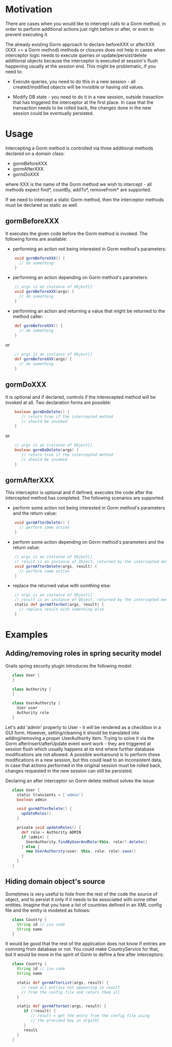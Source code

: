 # Motivation

There are cases when you would like to intercept calls to a Gorm method, in
order to perform additional actions just right before or after, or even to
prevent executing it.

The already existing Gorm approach to declare beforeXXX or afterXXX (XXX
== a Gorm method) methods or closures does not help in cases when interceptor
logic needs to execute queries or update/persist/delete additional objects
because the interceptor is executed at session's flush happening
usually at the session end. This might be problematic, if you need to:

* Execute queries, you need to do this in a new session - all
created/modified objects will be invisible or having old values.

* Modify DB state - you need to do it in a new session, outside
trasaction that has triggered the interceptor at the first place. In case
that the transaction needs to be rolled back, the changes done in the new
session could be eventually persisted.

# Usage

Intercepting a Gorm method is controlled via three additional methods
declared on a domain class:

* gormBeforeXXX
* gormAfterXXX
* gormDoXXX

where XXX is the name of the Gorm method we wish to intercept - all methods
expect find*, countBy, addTo*, removeFrom* are supported.

If we need to intercept a static Gorm method, then the interceptor methods
must be declared as static as well.

## gormBeforeXXX

It executes the given code before the Gorm method is invoked. The following
forms are available:

* performing an action not being interested in Gorm method's parameters:

```groovy
    void gormBeforeXXX() {
      // do something
    }
```

* performing an action depending on Gorm method's parameters:

```groovy
    // args is an instance of Object[]
    void gormBeforeXXX(args) {
      // do something
    }
```

* performing an action and returning a value that might be returned to the
method caller:

```groovy
    def gormBeforeXXX() {
      // do something
    }
```

or

```groovy
    // args is an instance of Object[]
    def gormBeforeXXX(args) {
      // do something
    }
```

## gormDoXXX

It is optional and if declared, controls if the interecepted method will be
invoked at all. Two declaration forms are possible:

```groovy
    boolean gormDoDelete() {
       // return true if the intercepted method
       // should be invoked
    }
```

or

```groovy
    // args is an instance of Object[]
    boolean gormDoDelete(args) {
       // return true if the intercepted method
       // should be invoked
    }
```

## gormAfterXXX

This interceptor is optional and if defined, executes the code after the
intercepted method has completed. The following scenarios are supported:

* perform some action not being interested in Gorm method's parameters and
the return value:

```groovy
    void gormAfterDelete() {
      // perform some action
    }
```

* perform some action depending on Gorm method's parameters and
the return value:

```groovy
    // args is an instance of Object[]
    // result is an instance of Object, returned by the intercepted method
    void gormAfterDelete(args, result) {
      // perform some action
    }
```

* replace the returned value with somthing else:

```groovy
    // args is an instance of Object[]
    // result is an instance of Object, returned by the intercepted method
    static def gormAfterGet(args, result) {
      // replace result with something else
    }
```
# Examples

## Adding/removing roles in spring security model

Grails spring security plugin introduces the following model:

```groovy
   class User {
   }

   class Authority {
   }

   class UserAuthority {
     User user
     Authority role
   }
```

Let's add 'admin' property to User - it will be rendered as a checkbox in a
GUI form. However, setting/cleaning it should be translated into
adding/removing a proper UserAuthority item. Trying to solve it via the
Gorm afterInsert/afterUpdate event wont work - they are triggered at session
flush which usually happens at its end where further database modifications are
not allowed. A possible workaround is to perform these modifications in a
new session, but this could lead to an inconsistent data, in case that actions
performed in the original session must be rolled back, changes requested in
the new session can still be persisted.

Declaring an after interceptor on Gorm delete method solves the issue:

```groovy
   class User {
     static transients = ['admin']
     boolean admin

     void gormAfterDelete() {
       updateRoles()
     }

     private void updateRoles() {
       def role = Authority.ADMIN
       if (admin) {
         UserAuthority.findByUserAndRole(this, role)?.delete()
       } else {
         new UserAuthority(user: this, role: role).save()
       }
     }
   }
```

## Hiding domain object's source

Sometimes is very useful to hide from the rest of the code the source of
object, and to persist it only if it needs to be associated with some other
entities. Imagine that you have a list of countries defined in an XML config
file and the entity is modeled as follows:

```groovy
   class Country {
     String id // iso code
     String name
   }
```

It would be good that the rest of the application does not know if entries
are comming from database or not. You could make CountryService for that, but
it would be more in the spirit of Gorm to define a few after interceptors:


```groovy
   class Country {
     String id // iso code
     String name

     static def gormAfterList(args, result) {
       // read all entries not appearing in result
       // from the config file and return them all
     }

     static def gormAfterGet(args, result) {
        if (!result) {
           // result = get the entry from the config file using
           // the provided key in args[0]
        }
        result
     }
   }
```
